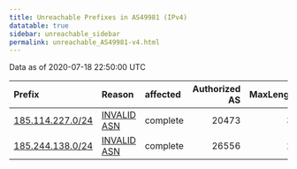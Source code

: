 ```yaml
---
title: Unreachable Prefixes in AS49981 (IPv4)
datatable: true
sidebar: unreachable_sidebar
permalink: unreachable_AS49981-v4.html
---
```


Data as of 2020-07-18 22:50:00 UTC


<div class="datatable-begin"></div>

| Prefix                                                     | Reason                                                                                                  | affected   |   Authorized AS |   MaxLength | Anchor                                         |   unreachable /24s |
|:-----------------------------------------------------------|:--------------------------------------------------------------------------------------------------------|:-----------|----------------:|------------:|:-----------------------------------------------|-------------------:|
| [185.114.227.0/24](https://stat.ripe.net/185.114.227.0/24) | [INVALID ASN](https://rpki-validator.ripe.net/announcement-preview?asn=AS49981&prefix=185.114.227.0/24) | complete   |           20473 |          32 | [RIPE](unreachable_RIPE_NCC_RPKI_Root-v4.html) |                  1 |
| [185.244.138.0/24](https://stat.ripe.net/185.244.138.0/24) | [INVALID ASN](https://rpki-validator.ripe.net/announcement-preview?asn=AS49981&prefix=185.244.138.0/24) | complete   |           26556 |          22 | [RIPE](unreachable_RIPE_NCC_RPKI_Root-v4.html) |                  1 |

<div class="datatable-end"></div>
